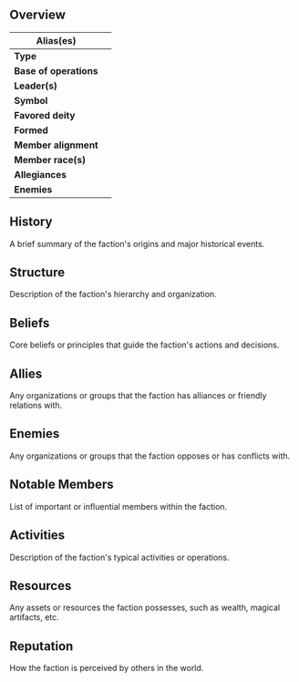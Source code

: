 ## Overview
| **Alias(es)**              |     |
| ---------------------- | --- |
| **Type**               |     |
| **Base of operations** |     |
| **Leader(s)**          |     |
| **Symbol**             |     |
| **Favored deity**      |     |
| **Formed**             |     |
| **Member alignment**   |     |
| **Member race(s)**     |     |
| **Allegiances**        |     |
| **Enemies**            |     |
## History
A brief summary of the faction's origins and major historical events.
## Structure
Description of the faction's hierarchy and organization.
## Beliefs
Core beliefs or principles that guide the faction's actions and decisions.
## Allies
Any organizations or groups that the faction has alliances or friendly relations with.
## Enemies
Any organizations or groups that the faction opposes or has conflicts with.
## Notable Members
List of important or influential members within the faction.
## Activities
Description of the faction's typical activities or operations.
## Resources
Any assets or resources the faction possesses, such as wealth, magical artifacts, etc.
## Reputation
How the faction is perceived by others in the world.